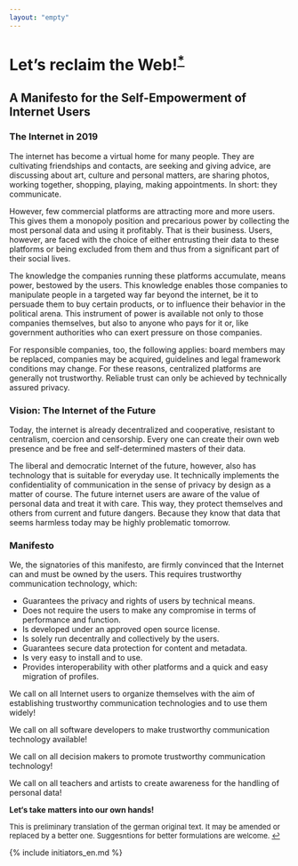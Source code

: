 ```yaml
---
layout: "empty"
---
```

# Let’s reclaim the Web!<sup id="Heading">[*](#footnote)</sup>

## A Manifesto for the Self-Empowerment of Internet Users


### The Internet in 2019

The internet has become a virtual home for many people. They are cultivating friendships and contacts, are seeking and giving advice, are discussing about art, culture and personal matters, are sharing photos, working together, shopping, playing, making appointments. In short: they communicate.

However, few commercial platforms are attracting more and more users. This gives them a monopoly position and precarious power by collecting the most personal data and using it profitably. That is their business. Users, however, are faced with the choice of either entrusting their data to these platforms or being excluded from them and thus from a significant part of their social lives.

The knowledge the companies running these platforms accumulate, means power, bestowed by the users. This knowledge enables those companies to manipulate people in a targeted way far beyond the internet, be it to persuade them to buy certain products, or to influence their behavior in the political arena. This instrument of power is available not only to those companies themselves, but also to anyone who pays for it or, like government authorities who can exert pressure on those companies.

For responsible companies, too, the following applies: board members may be replaced, companies may be acquired, guidelines and legal framework conditions may change. For these reasons, centralized platforms are generally not trustworthy. Reliable trust can only be achieved by technically assured privacy.


### Vision: The Internet of the Future

Today, the internet is already decentralized and cooperative, resistant to centralism, coercion and censorship. Every one can create their own web presence and be free and self-determined masters of their data.

The liberal and democratic Internet of the future, however, also has technology that is suitable for everyday use. It technically implements the confidentiality of communication in the sense of privacy by design as a matter of course. The future internet users are aware of the value of personal data and treat it with care. This way, they protect themselves and others from current and future dangers. Because they know that data that seems harmless today may be highly problematic tomorrow.


### Manifesto

We, the signatories of this manifesto, are firmly convinced that the Internet can and must be owned by the users. This requires trustworthy communication technology, which:
   
   * Guarantees the privacy and rights of users by technical means.
   * Does not require the users to make any compromise in terms of performance and function.
   * Is developed under an approved open source license.
   * Is solely run decentrally and collectively by the users.
   * Guarantees secure data protection for content and metadata.
   * Is very easy to install and to use.
   * Provides interoperability with other platforms and a quick and easy migration of profiles.

We call on all Internet users to organize themselves with the aim of establishing trustworthy communication technologies and to use them widely!

We call on all software developers to make trustworthy communication technology available!

We call on all decision makers to promote trustworthy communication technology!

We call on all teachers and artists to create awareness for the handling of personal data!

**Let‘s take matters into our own hands!**

<sup id="footnote" style="font-size:small">This is preliminary translation of the german original text. It may be amended or replaced by a better one. Suggesntions for better formulations are welcome. [↩](#Heading)</sup>

{% include initiators_en.md %}


